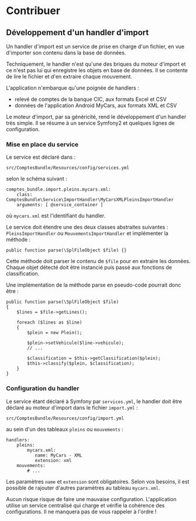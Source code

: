# Contribuer

## Développement d'un handler d'import

Un handler d'import est un service de prise en charge d'un fichier, en vue d'importer son contenu dans la base de données.

Techniquement, le handler n'est qu'une des briques du moteur d'import et ce n'est pas lui qui enregistre les objets en base de données. Il se contente de lire le fichier et d'en extraire chaque mouvement.

L'application n'embarque qu'une poignée de handlers :

- relevé de comptes de la banque CIC, aux formats Excel et CSV
- données de l'application Android MyCars, aux formats XML et CSV

Le moteur d'import, par sa généricité, rend le développement d'un handler très simple. Il se résume à un service Symfony2 et quelques lignes de configuration.

### Mise en place du service

Le service est déclaré dans :

    src/ComptesBundle/Resources/config/services.yml

selon le schéma suivant :

    comptes_bundle.import.pleins.mycars.xml:
        class: ComptesBundle\Service\ImportHandler\MyCarsXMLPleinsImportHandler
        arguments: [ @service_container ]

où `mycars.xml` est l'identifiant du handler.

Le service doit étendre une des deux classes abstraites suivantes : `PleinsImportHandler` ou `MouvementsImportHandler` et implémenter la méthode :

`public function parse(\SplFileObject $file) {}`

Cette méthode doit parser le contenu de `$file` pour en extraire les données. Chaque objet détecté doit être instancié puis passé aux fonctions de classification.

Une implémentation de la méthode parse en pseudo-code pourrait donc être :

    public function parse(\SplFileObject $file)
    {
        $lines = $file->getLines();

        foreach ($lines as $line)
        {
            $plein = new Plein();

            $plein->setVehicule($line->vehicule);
            // ...

            $classification = $this->getClassification($plein);
            $this->classify($plein, $classification);
        }
    }

### Configuration du handler

Le service étant déclaré à Symfony par `services.yml`, le handler doit être déclaré au moteur d'import dans le fichier `import.yml` :

    src/ComptesBundle/Resources/config/import.yml

au sein d'un des tableaux `pleins` ou `mouvements` :

    handlers:
        pleins:
            mycars.xml:
               name: MyCars - XML
               extension: xml
        mouvements:
            # ...

Les paramètres `name` et `extension` sont obligatoires. Selon vos besoins, il est possible de rajouter d'autres paramètres au tableau `mycars.xml`.

Aucun risque risque de faire une mauvaise configuration. L'application utilise un service centralisé qui charge et vérifie la cohérence des configurations. Il ne manquera pas de vous rappeler à l'ordre !